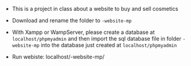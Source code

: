 - This is a project in class about a website to buy and sell cosmetics

- Download and rename the folder to `-website-mp`

- With Xampp or WampServer, please create a database at `localhost/phpmyadmin` and then import the sql database file in folder `-website-mp` into the database just created at `localhost/phpmyadmin`

- Run webiste: localhost/-website-mp/
